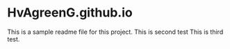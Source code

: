 # HvAgreenG.github.io
This is a sample readme file for this project.
This is second test
This is third test.
